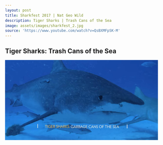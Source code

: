 ```yaml
---
layout: post
title: Sharkfest 2017 | Nat Geo Wild
description: Tiger Sharks | Trash Cans of the Sea
image: assets/images/sharkfest_2.jpg
source: 'https://www.youtube.com/watch?v=QsBXMFpSK-M'
---
```

<h2>  Tiger Sharks: Trash Cans of the Sea </h2>

<a id="link" href="https://www.youtube.com/watch?v=QsBXMFpSK-M" target="_blank"><img src="/assets/images/sharkfest_2.jpg"></a>

